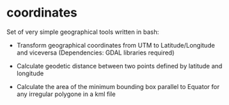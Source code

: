 # coordinates

Set of very simple geographical tools written in bash:

* Transform geographical coordinates from UTM to Latitude/Longitude and viceversa
(Dependencies: GDAL libraries required)

* Calculate geodetic distance between two points defined by latitude and longitude

* Calculate the area of the minimum bounding box parallel to Equator for any irregular polygone in a kml file
